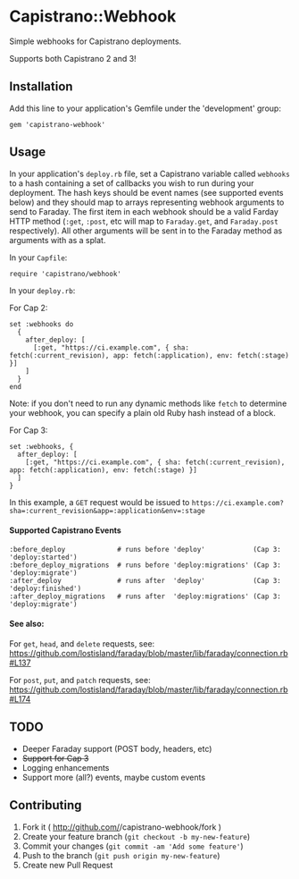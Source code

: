 # Capistrano::Webhook

Simple webhooks for Capistrano deployments.

Supports both Capistrano 2 and 3!

## Installation

Add this line to your application's Gemfile under the 'development' group:

    gem 'capistrano-webhook'

## Usage

In your application's `deploy.rb` file, set a Capistrano variable called `webhooks` to a hash containing a set of callbacks you wish to run during your deployment. The hash keys should be event names (see supported events below) and they should map to arrays representing webhook arguments to send to Faraday. The first item in each webhook should be a valid Farday HTTP method (`:get`, `:post`, etc will map to `Faraday.get`, and `Faraday.post` respectively). All other arguments will be sent in to the Faraday method as arguments with as a splat.

In your `Capfile`:

```
require 'capistrano/webhook'
```

In your `deploy.rb`:

For Cap 2:
```
set :webhooks do
  {
    after_deploy: [
      [:get, "https://ci.example.com", { sha: fetch(:current_revision), app: fetch(:application), env: fetch(:stage) }]
    ]
  }
end
```

Note: if you don't need to run any dynamic methods like `fetch` to determine your webhook, you can specify a plain old Ruby hash instead of a block.


For Cap 3:
```
set :webhooks, {
  after_deploy: [
    [:get, "https://ci.example.com", { sha: fetch(:current_revision), app: fetch(:application), env: fetch(:stage) }]
  ]
}
```

In this example, a `GET` request would be issued to `https://ci.example.com?sha=:current_revision&app=:application&env=:stage`

#### Supported Capistrano Events

```
:before_deploy             # runs before 'deploy'            (Cap 3: 'deploy:started')
:before_deploy_migrations  # runs before 'deploy:migrations' (Cap 3: 'deploy:migrate')
:after_deploy              # runs after  'deploy'            (Cap 3: 'deploy:finished')
:after_deploy_migrations   # runs after  'deploy:migrations' (Cap 3: 'deploy:migrate')
```

#### See also:

For `get`, `head`, and `delete` requests, see: https://github.com/lostisland/faraday/blob/master/lib/faraday/connection.rb#L137

For `post`, `put`, and `patch` requests, see: https://github.com/lostisland/faraday/blob/master/lib/faraday/connection.rb#L174

## TODO

* Deeper Faraday support (POST body, headers, etc)
* ~~Support for Cap 3~~
* Logging enhancements
* Support more (all?) events, maybe custom events

## Contributing

1. Fork it ( http://github.com/<my-github-username>/capistrano-webhook/fork )
2. Create your feature branch (`git checkout -b my-new-feature`)
3. Commit your changes (`git commit -am 'Add some feature'`)
4. Push to the branch (`git push origin my-new-feature`)
5. Create new Pull Request

